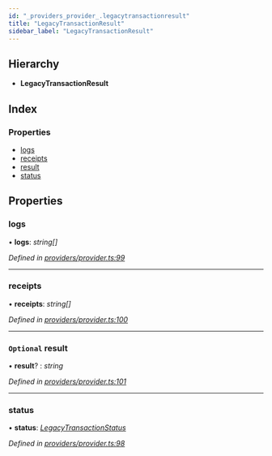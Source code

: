 ```yaml
---
id: "_providers_provider_.legacytransactionresult"
title: "LegacyTransactionResult"
sidebar_label: "LegacyTransactionResult"
---
```


## Hierarchy

* **LegacyTransactionResult**

## Index

### Properties

* [logs](_providers_provider_.legacytransactionresult.md#logs)
* [receipts](_providers_provider_.legacytransactionresult.md#receipts)
* [result](_providers_provider_.legacytransactionresult.md#optional-result)
* [status](_providers_provider_.legacytransactionresult.md#status)

## Properties

###  logs

• **logs**: *string[]*

*Defined in [providers/provider.ts:99](https://github.com/nearprotocol/nearlib/blob/8f79950/src.ts/providers/provider.ts#L99)*

___

###  receipts

• **receipts**: *string[]*

*Defined in [providers/provider.ts:100](https://github.com/nearprotocol/nearlib/blob/8f79950/src.ts/providers/provider.ts#L100)*

___

### `Optional` result

• **result**? : *string*

*Defined in [providers/provider.ts:101](https://github.com/nearprotocol/nearlib/blob/8f79950/src.ts/providers/provider.ts#L101)*

___

###  status

• **status**: *[LegacyTransactionStatus](../enums/_providers_provider_.legacytransactionstatus.md)*

*Defined in [providers/provider.ts:98](https://github.com/nearprotocol/nearlib/blob/8f79950/src.ts/providers/provider.ts#L98)*
